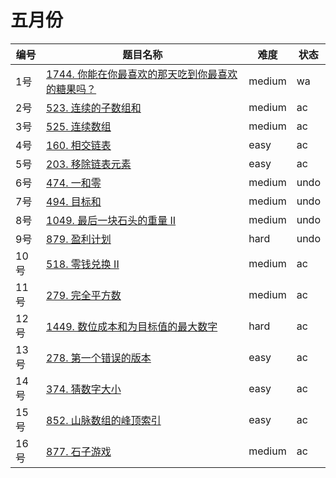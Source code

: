 # 五月份

**编号**|**题目名称**|**难度**|**状态**
--------|------------|--------|--------
1号|[1744. 你能在你最喜欢的那天吃到你最喜欢的糖果吗？](./第1题%201744.%20你能在你最喜欢的那天吃到你最喜欢的糖果吗？)|medium|wa
2号|[523. 连续的子数组和](./第2题%20523.%20连续的子数组和)|medium|ac
3号|[525. 连续数组](./第3题%20525.%20连续数组)|medium|ac
4号|[160. 相交链表](./第4题%20160.%20相交链表)|easy|ac
5号|[203. 移除链表元素](./第5题%20203.%20移除链表元素)|easy|ac
6号|[474. 一和零](./第6题%20474.%20一和零)|medium|undo
7号|[494. 目标和](./第7题%20494.%20目标和)|medium|undo
8号|[1049. 最后一块石头的重量 II](./第8题%201049.%20最后一块石头的重量%20II)|medium|undo
9号|[879. 盈利计划](./第9题%20879.%20盈利计划)|hard|undo
10号|[518. 零钱兑换 II](./第10题%20518.%20零钱兑换%20II)|medium|ac
11号|[279. 完全平方数](./第11题%20279.%20完全平方数)|medium|ac
12号|[1449. 数位成本和为目标值的最大数字](./第12题%201449.%20数位成本和为目标值的最大数字)|hard|ac
13号|[278. 第一个错误的版本](./第13题%20278.%20第一个错误的版本)|easy|ac
14号|[374. 猜数字大小](./第14题%20374.%20猜数字大小)|easy|ac
15号|[852. 山脉数组的峰顶索引](./第15题%20852.%20山脉数组的峰顶索引)|easy|ac
16号|[877. 石子游戏](./第16题%20877.%20石子游戏)|medium|ac
